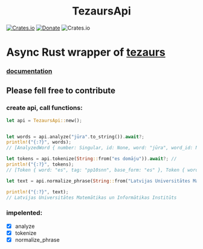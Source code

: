 <h1 style="text-align: center;">TezaursApi</h1>

[![Crates.io](https://img.shields.io/crates/v/vkapi2)](https://crates.io/crates/tezaursapi)
[![Donate](https://img.shields.io/badge/Donate-PayPal-green.svg)](https://www.paypal.com/donate/?hosted_button_id=HPUSR7EB559TU)
![Crates.io](https://img.shields.io/crates/d/tezaursapi)

# Async Rust wrapper of [tezaurs](https://tezaurs.lv/)
### [documentation](http://api.tezaurs.lv:8182/)

## Please fell free to contribute

### create api, call functions:

```rust
let api = TezaursApi::new();


let words = api.analyze("jūra".to_string()).await?;
println!("{:?}", words);
// [AnalyzedWord { number: Singular, id: None, word: "jūra", word_id: None, lexem: 1033983, free_text: None, end: 28, source: Some("VVC paplašinātais vārdadienu saraksts 2014-10-31"), part_of_speech: Noun, swap: 1, mention: "Nav", basic_form: "Jūris", case: Genitive, gender: Male, group: 3, declination: 2 }, AnalyzedWord { number: Singular, id: Some(134187), word: "jūra", word_id: Some("jūra:1"), lexem: 138064, free_text: None, end: 75, source: None, part_of_speech: Noun, swap: 0, mention: "Nav", basic_form: "jūra", case: Nominative, gender: Female, group: 7, declination: 4 }]

let tokens = api.tokenize(String::from("es domāju")).await?; //
println!("{:?}", tokens);
// [Token { word: "es", tag: "pp10snn", base_form: "es" }, Token { word: "domāju", tag: "vmnip_21san", base_form: "domāt" }]

let text = api.normalize_phrase(String::from("Latvijas Universitātes Matemātikas un Informātikas Institūtam")).await?;

println!("{:?}", text);
// Latvijas Universitātes Matemātikas un Informātikas Institūts

```

### impelented:
- [x] analyze
- [x] tokenize
- [x] normalize_phrase
